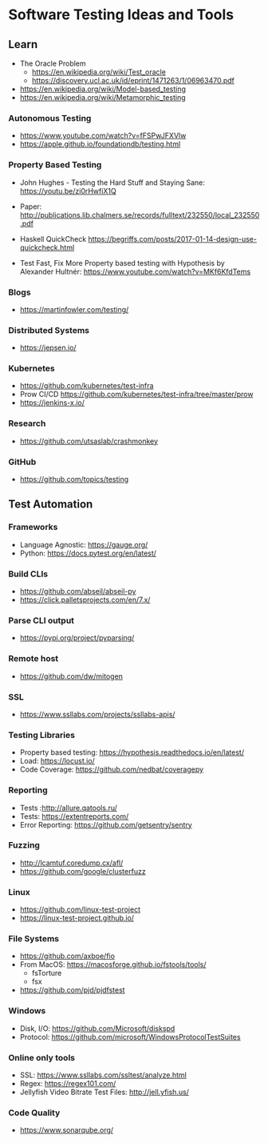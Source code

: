 # Software Testing Ideas and Tools

## Learn

- The Oracle Problem
  - https://en.wikipedia.org/wiki/Test_oracle
  - https://discovery.ucl.ac.uk/id/eprint/1471263/1/06963470.pdf
- https://en.wikipedia.org/wiki/Model-based_testing
- https://en.wikipedia.org/wiki/Metamorphic_testing

### Autonomous Testing
- https://www.youtube.com/watch?v=fFSPwJFXVlw
- https://apple.github.io/foundationdb/testing.html

### Property Based Testing
- John Hughes - Testing the Hard Stuff and Staying Sane: https://youtu.be/zi0rHwfiX1Q
- Paper: http://publications.lib.chalmers.se/records/fulltext/232550/local_232550.pdf
- Haskell QuickCheck https://begriffs.com/posts/2017-01-14-design-use-quickcheck.html

- Test Fast, Fix More Property based testing with Hypothesis by Alexander Hultnér: https://www.youtube.com/watch?v=MKf6KfdTems

### Blogs
- https://martinfowler.com/testing/

### Distributed Systems
- https://jepsen.io/

### Kubernetes
- https://github.com/kubernetes/test-infra
- Prow CI/CD https://github.com/kubernetes/test-infra/tree/master/prow
- https://jenkins-x.io/

### Research
- https://github.com/utsaslab/crashmonkey

### GitHub
- https://github.com/topics/testing

## Test Automation

### Frameworks
- Language Agnostic: https://gauge.org/
- Python: https://docs.pytest.org/en/latest/

### Build CLIs
- https://github.com/abseil/abseil-py
- https://click.palletsprojects.com/en/7.x/

### Parse CLI output
- https://pypi.org/project/pyparsing/

### Remote host 
- https://github.com/dw/mitogen

### SSL
- https://www.ssllabs.com/projects/ssllabs-apis/

### Testing Libraries
- Property based testing: https://hypothesis.readthedocs.io/en/latest/
- Load: https://locust.io/
- Code Coverage: https://github.com/nedbat/coveragepy

### Reporting
- Tests :http://allure.qatools.ru/
- Tests: https://extentreports.com/
- Error Reporting: https://github.com/getsentry/sentry

### Fuzzing
- http://lcamtuf.coredump.cx/afl/
- https://github.com/google/clusterfuzz

### Linux
- https://github.com/linux-test-project
- https://linux-test-project.github.io/

### File Systems
- https://github.com/axboe/fio
- From MacOS: https://macosforge.github.io/fstools/tools/
  - fsTorture
  - fsx
- https://github.com/pjd/pjdfstest

### Windows
- Disk, I/O: https://github.com/Microsoft/diskspd
- Protocol: https://github.com/microsoft/WindowsProtocolTestSuites

### Online only tools
- SSL: https://www.ssllabs.com/ssltest/analyze.html
- Regex: https://regex101.com/
- Jellyfish Video Bitrate Test Files: http://jell.yfish.us/

### Code Quality
- https://www.sonarqube.org/
